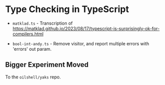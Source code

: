 Type Checking in TypeScript
===========================

- `matklad.ts` - Transcription of
  <https://matklad.github.io/2023/08/17/typescript-is-surprisingly-ok-for-compilers.html>

- `bool-int-andy.ts` - Remove visitor, and report multiple errors with 'errors'
  out param.

## Bigger Experiment Moved

To the `oilshell/yaks` repo.

